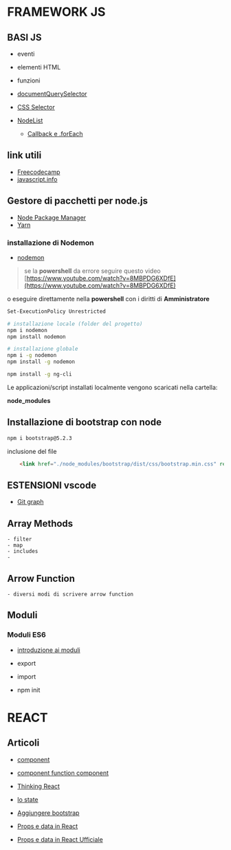 # FRAMEWORK JS

## BASI JS

- eventi
- elementi HTML
- funzioni

- [documentQuerySelector](https://developer.mozilla.org/en-US/docs/Web/API/Document/querySelector)
- [CSS Selector](https://www.w3schools.com/csSref/css_selectors.php) 


- [NodeList](https://developer.mozilla.org/en-US/docs/Web/API/NodeList?retiredLocale=it)
    - [Callback e .forEach](https://developer.mozilla.org/en-US/docs/Web/API/NodeList/forEach)

## link utili

- [Freecodecamp](https://www.freecodecamp.org/learn/javascript-algorithms-and-data-structures/#basic-javascript)
- [javascript.info](https://javascript.info/
)


## Gestore di pacchetti per node.js

- [Node Package Manager](https://www.npmjs.com/)
- [Yarn](https://yarnpkg.com//)


### installazione di Nodemon

- [nodemon](https://www.npmjs.com/package/nodemon)


> se la **powershell** da errore seguire questo video
> [https://www.youtube.com/watch?v=8MBPDG6XDfE](https://www.youtube.com/watch?v=8MBPDG6XDfE)

o eseguire direttamente nella **powershell** con i diritti di **Amministratore**

```bash
Set-ExecutionPolicy Unrestricted
```

```bash
# installazione locale (folder del progetto) 
npm i nodemon
npm install nodemon

# installazione globale 
npm i -g nodemon
npm install -g nodemon

npm install -g ng-cli
```
Le applicazioni/script installati localmente vengono scaricati nella cartella: 

**node_modules** 

## Installazione di bootstrap con node

```bash
npm i bootstrap@5.2.3
``` 
inclusione del file 

```html
    <link href="./node_modules/bootstrap/dist/css/bootstrap.min.css" rel="stylesheet">
```


## ESTENSIONI vscode

- [Git graph](https://marketplace.visualstudio.com/items?itemName=mhutchie.git-graph) 


##  Array Methods

    - filter
    - map
    - includes
    - 

## Arrow Function

    - diversi modi di scrivere arrow function

## Moduli 

### Moduli ES6 
 - [introduzione ai moduli](https://javascript.info/modules-intro) 

 - export
 - import

<!-- 
## Moduli in node 

- [require / export](https://www.tutorialsteacher.com/nodejs/nodejs-module-exports) 
 -->

- npm init




# REACT

## Articoli 

- [component](https://create-react-app.dev/docs/importing-a-component) 
- [component function component](https://www.robinwieruch.de/react-function-component/)

- [Thinking React](https://reactjs.org/docs/thinking-in-react.html)
- [lo state](https://reactjs.org/docs/hooks-state.html)


- [Aggiungere bootstrap](https://create-react-app.dev/docs/adding-bootstrap/)
- [Props e data in React](https://medium.com/@kenlynterai/data-handling-in-reactjs-c53f66b45309)
- [Props e data in React Ufficiale](https://reactjs.org/docs/components-and-props.html)